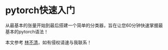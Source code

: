 # pytorch快速入门
从最基本的张量开始到最后搭建一个简单的分类器，旨在让您60分钟快速掌握最基本的pytorch语法！

本文参考
[林不清](https://github.com/fengdu78/Data-Science-Notes/tree/master/8.deep-learning/PyTorch_beginner)，如有侵权请速与我联系！
